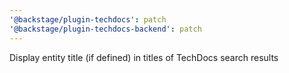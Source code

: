 ```yaml
---
'@backstage/plugin-techdocs': patch
'@backstage/plugin-techdocs-backend': patch
---
```


Display entity title (if defined) in titles of TechDocs search results
